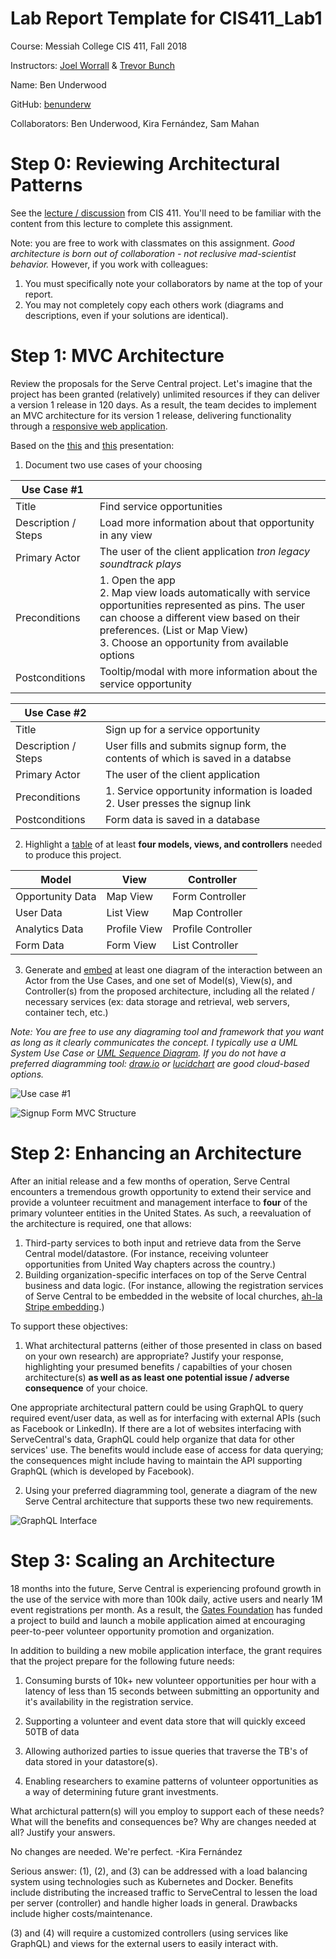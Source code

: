 # Lab Report Template for CIS411_Lab1

Course: Messiah College CIS 411, Fall 2018

Instructors: [Joel Worrall](https://github.com/tangollama) & [Trevor Bunch](https://github.com/trevordbunch)

Name: Ben Underwood

GitHub: [benunderw](https://github.com/benunderw)

Collaborators: Ben Underwood, Kira Fernández, Sam Mahan


# Step 0: Reviewing Architectural Patterns
See the [lecture / discussion](https://docs.google.com/presentation/d/1nUcy63FWPFYO3OJmERJpMjEtdaFtaIBbuUkpmNRVRas/edit#slide=id.g45345bd5ea_0_136) from CIS 411. You'll need to be familiar with the content from this lecture to complete this assignment.

Note: you are free to work with classmates on this assignment. _Good architecture is born out of collaboration - not reclusive mad-scientist behavior._ However, if you work with colleagues:

1. You must specifically note your collaborators by name at the top of your report.
2. You may not completely copy each others work (diagrams and descriptions, even if your solutions are identical).

# Step 1: MVC Architecture
Review the proposals for the Serve Central project. Let's imagine that the project has been granted (relatively) unlimited resources if they can deliver a version 1 release in 120 days. As a result, the team decides to implement an MVC architecture for its version 1 release, delivering functionality through a [responsive web application](https://en.wikipedia.org/wiki/Responsive_web_design). 

Based on the [this](https://docs.google.com/presentation/d/1UnU0xU0wF1l8pAB8trtLpdM0yuskx66jTFJzd64nsjU/edit#slide=id.g439b9c6866_2_53) and [this](https://docs.google.com/presentation/d/1-VZfAFoBVr6ijNepKAtRA7JoAQsV2Jlbf2l1WPDMhI0/edit) presentation:

1) Document two use cases of your choosing

| Use Case #1 | |
|---|---|
| Title | Find service opportunities |
| Description / Steps | Load more information about that opportunity in any view |
| Primary Actor | The user of the client application *tron legacy soundtrack plays* |
| Preconditions | 1. Open the app<br>2. Map view loads automatically with service opportunities represented as pins. The user can choose a different view based on their preferences. (List or Map View) <br>3. Choose an opportunity from available options|
| Postconditions | Tooltip/modal with more information about the service opportunity |

| Use Case #2 | |
|---|---|
| Title               | Sign up for a service opportunity |
| Description / Steps | User fills and submits signup form, the contents of which is saved in a databse |
| Primary Actor       | The user of the client application |
| Preconditions       | 1. Service opportunity information is loaded <br>2. User presses the signup link |
| Postconditions      | Form data is saved in a database |


2) Highlight a [table](https://www.tablesgenerator.com/markdown_tables) of at least **four models, views, and controllers** needed to produce this project.

| Model | View | Controller |
|---|---|---|
| Opportunity Data | Map View     | Form Controller |
| User Data        | List View    | Map Controller  |
| Analytics Data   | Profile View | Profile Controller |
| Form Data        | Form View    | List Controller |

3) Generate and [embed](https://github.com/adam-p/markdown-here/wiki/Markdown-Cheatsheet#images) at least one diagram of the interaction between an Actor from the Use Cases, and one set of Model(s), View(s), and Controller(s) from the proposed architecture, including all the related / necessary services (ex: data storage and retrieval, web servers, container tech, etc.)

_Note: You are free to use any diagraming tool and framework that you want as long as it clearly communicates the concept. I typically use a UML System Use Case or [UML Sequence Diagram](https://www.uml-diagrams.org/index-examples.html).  If you do not have a preferred diagramming tool: [draw.io](http://draw.io) or [lucidchart](http://lucidchart.com) are good cloud-based options._

![Use case #1](https://i.imgur.com/xu5Pa8n.png)

![Signup Form MVC Structure](https://i.imgur.com/VFRirm7.png)

# Step 2: Enhancing an Architecture
After an initial release and a few months of operation, Serve Central encounters a tremendous growth opportunity to extend their service and provide a volunteer recuitment and management interface to __four__ of the primary volunteer entities in the United States. As such, a reevaluation of the architecture is required, one that allows:

1. Third-party services to both input and retrieve data from the Serve Central model/datastore. (For instance, receiving volunteer opportunities from United Way chapters across the country.)
2. Building organization-specific interfaces on top of the Serve Central business and data logic. (For instance, allowing the registration services of Serve Central to be embedded in the website of local churches, [ah-la Stripe embedding](https://stripe.com/payments/elements).)

To support these objectives:
1. What architectural patterns (either of those presented in class on based on your own research) are appropriate? Justify your response, highlighting your presumed benefits / capabilties of your chosen architecture(s) **as well as as least one potential issue / adverse consequence** of your choice.

One appropriate architectural pattern could be using GraphQL to query required event/user data, as well as for interfacing with external APIs (such as Facebook or LinkedIn). If there are a lot of websites interfacing with ServeCentral's data, GraphQL could help organize that data for other services' use. The benefits would include ease of access for data querying; the consequences might include having to maintain the API supporting GraphQL (which is developed by Facebook).

2. Using your preferred diagramming tool, generate a diagram of the new Serve Central architecture that supports these two new requirements.

![GraphQL Interface](https://i.imgur.com/c6eJWvb.png)

# Step 3: Scaling an Architecture
18 months into the future, Serve Central is experiencing profound growth in the use of the service with more than 100k daily, active users and nearly 1M event registrations per month. As a result, the [Gates Foundation](https://www.gatesfoundation.org/) has funded a project to build and launch a mobile application aimed at encouraging peer-to-peer volunteer opportunity promotion and organization. 

In addition to building a new mobile application interface, the grant requires that the project prepare for the following future needs:

1. Consuming bursts of 10k+ new volunteer opportunities per hour with a latency of less than 15 seconds between submitting an opportunity and it's availability in the registration service.

2. Supporting a volunteer and event data store that will quickly exceed 50TB of data

3. Allowing authorized parties to issue queries that traverse the TB's of data stored in your datastore(s).

4. Enabling researchers to examine patterns of volunteer opportunities as a way of determining future grant investments.

What archictural pattern(s) will you employ to support each of these needs? What will the benefits and consequences be? Why are changes needed at all? Justify your answers.

No changes are needed. We're perfect. -Kira Fernández

Serious answer: (1), (2), and (3) can be addressed with a load balancing system using technologies such as Kubernetes and Docker. Benefits include distributing the increased traffic to ServeCentral to lessen the load per server (controller) and handle higher loads in general. Drawbacks include higher costs/maintenance. 

(3) and (4) will require a customized controllers (using services like GraphQL) and views for the external users to easily interact with. 
